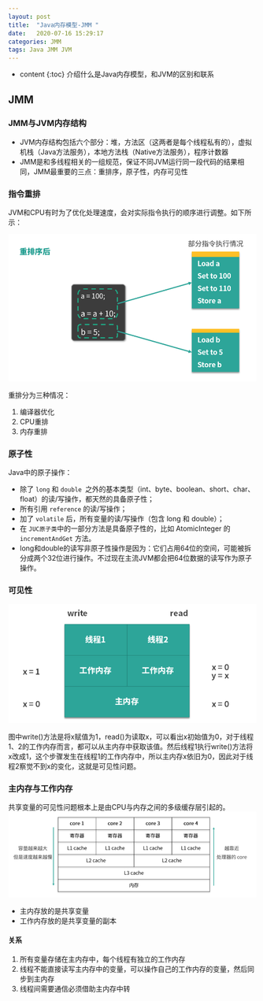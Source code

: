 ```yaml
---
layout: post
title:  "Java内存模型-JMM "
date:   2020-07-16 15:29:17
categories: JMM
tags: Java JMM JVM
---
```


* content
{:toc}
介绍什么是Java内存模型，和JVM的区别和联系





## JMM
### JMM与JVM内存结构
- JVM内存结构包括六个部分：堆，方法区（这两者是每个线程私有的），虚拟机栈（Java方法服务），本地方法栈（Native方法服务），程序计数器
- JMM是和多线程相关的一组规范，保证不同JVM运行同一段代码的结果相同，JMM最重要的三点：重排序，原子性，内存可见性

### 指令重排
JVM和CPU有时为了优化处理速度，会对实际指令执行的顺序进行调整。如下所示：

![](/images/reorder.png)

重排分为三种情况：
1. 编译器优化
2. CPU重排
3. 内存重排

### 原子性

Java中的原子操作：
- 除了 `long` 和 `double `之外的基本类型（int、byte、boolean、short、char、float）的读/写操作，都天然的具备原子性；
- 所有引用 `reference` 的读/写操作；
- 加了 `volatile` 后，所有变量的读/写操作（包含 long 和 double）；
- 在 `JUC原子类`中的一部分方法是具备原子性的，比如 AtomicInteger 的 `incrementAndGet` 方法。
- long和double的读写非原子性操作是因为：它们占用64位的空间，可能被拆分成两个32位进行操作。不过现在主流JVM都会把64位数据的读写作为原子操作。

### 可见性

![](/images/visible.png)

图中write()方法是将x赋值为1，read()为读取x，可以看出x初始值为0，对于线程1、2的工作内存而言，都可以从主内存中获取该值。然后线程1执行write()方法将x改成1，这个步骤发生在线程1的工作内存中，所以主内存x依旧为0，因此对于线程2察觉不到x的变化，这就是可见性问题。


### 主内存与工作内存

共享变量的可见性问题根本上是由CPU与内存之间的多级缓存层引起的。
![](/images/cache.png)

- 主内存放的是共享变量
- 工作内存放的是共享变量的副本

#### 关系
1. 所有变量存储在主内存中，每个线程有独立的工作内存
2. 线程不能直接读写主内存中的变量，可以操作自己的工作内存的变量，然后同步到主内存
3. 线程间需要通信必须借助主内存中转